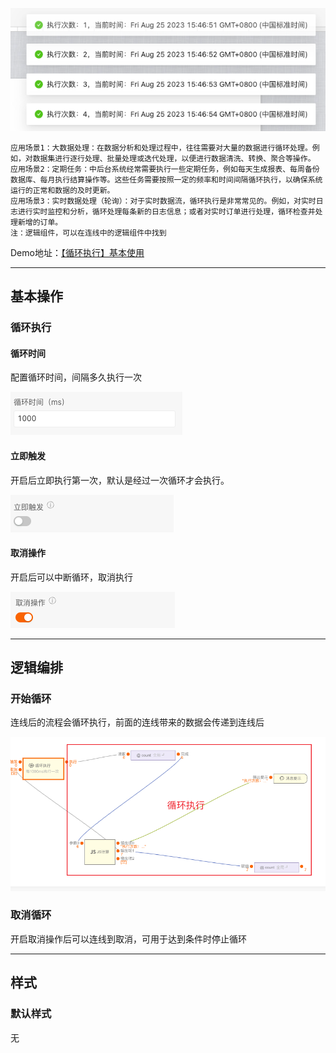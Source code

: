 ![Alt text](img/image.png)

```
应用场景1：大数据处理：在数据分析和处理过程中，往往需要对大量的数据进行循环处理。例如，对数据集进行逐行处理、批量处理或迭代处理，以便进行数据清洗、转换、聚合等操作。
应用场景2：定期任务：中后台系统经常需要执行一些定期任务，例如每天生成报表、每周备份数据库、每月执行结算操作等。这些任务需要按照一定的频率和时间间隔循环执行，以确保系统运行的正常和数据的及时更新。
应用场景3：实时数据处理（轮询）：对于实时数据流，循环执行是非常常见的。例如，对实时日志进行实时监控和分析，循环处理每条新的日志信息；或者对实时订单进行处理，循环检查并处理新增的订单。
注：逻辑组件，可以在连线中的逻辑组件中找到
```

Demo地址：[【循环执行】基本使用](https://my.mybricks.world/mybricks-pc-page/index.html?id=471499702341701)

----

## 基本操作
### 循环执行
#### 循环时间
配置循环时间，间隔多久执行一次

![Alt text](img/image-1.png)

#### 立即触发
开启后立即执行第一次，默认是经过一次循环才会执行。

![Alt text](img/image-2.png)

#### 取消操作
开启后可以中断循环，取消执行

![Alt text](img/image-3.png)

----

## 逻辑编排
### 开始循环
连线后的流程会循环执行，前面的连线带来的数据会传递到连线后

![Alt text](img/image-4.png)

### 取消循环

开启取消操作后可以连线到取消，可用于达到条件时停止循环

----

## 样式
### 默认样式
无